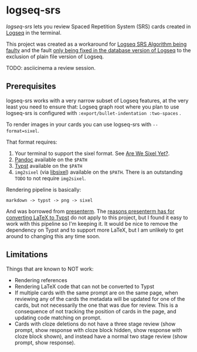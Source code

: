 # logseq-srs

*logseq-srs* lets you review Spaced Repetition System (SRS) cards created in
[Logseq](https://github.com/logseq/logseq) in the terminal.

This project was created as a workaround for
[Logseq SRS Algorithm being faulty](https://github.com/logseq/logseq/issues/8890)
and the fault
[only being fixed in the database version of Logseq](https://github.com/logseq/logseq/pull/11540)
to the exclusion of plain file version of Logseq.

TODO: asciicinema a review session.

## Prerequisites

logseq-srs works with a very narrow subset of Logseq features,
at the very least you need to ensure that:
Logseq graph root where you plan to use logseq-srs is configured with
`:export/bullet-indentation :two-spaces` .

To render images in your cards you can use logseq-srs with `--format=sixel`.

That format requires:

1. Your terminal to support the sixel format.
   See [Are We Sixel Yet?](https://www.arewesixelyet.com/).
2. [Pandoc](https://github.com/jgm/pandoc) available on the `$PATH`
3. [Typst](https://github.com/typst/typst) available on the `$PATH`
4. `img2sixel`
   (via [libsixel](https://github.com/saitoha/libsixel))
   available on the `$PATH`.
   There is an outstanding `TODO` to not require `img2sixel`.

Rendering pipeline is basically:

```text
markdown -> typst -> png -> sixel
```

And was borrowed from [presenterm](https://github.com/mfontanini/presenterm).
The
[reasons presenterm has for converting LaTeX to Typst](https://github.com/mfontanini/presenterm/blob/master/docs/src/features/code/latex.md?plain=1#L30)
do not apply to this project, but I found it easy to work with this pipeline
so I'm keeping it. It would be nice to remove the dependency on Typst
and to support more LaTeX, but I am unlikely to get around to changing this
any time soon.

## Limitations

Things that are known to NOT work:

* Rendering references
* Rendering LaTeX code that can not be converted to Typst
* If multiple cards with the same prompt are on the same page,
  when reviewing any of the cards
  the metadata will be updated for one of the cards,
  but not necessarily the one that was due for review.
  This is a consequence of not tracking the position of cards
  in the page, and updating code matching on prompt.
* Cards with cloze deletions do not have a three stage review
  (show prompt, show response with cloze block hidden,
  show response with cloze block shown),
  and instead have a normal two stage review
  (show prompt, show response).
